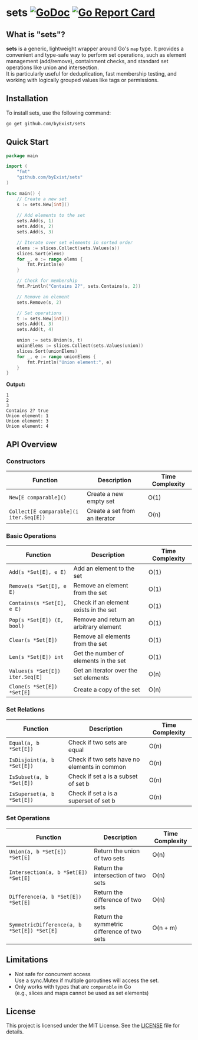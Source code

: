 # sets [![GoDoc](https://pkg.go.dev/badge/github.com/byExist/sets.svg)](https://pkg.go.dev/github.com/byExist/sets) [![Go Report Card](https://goreportcard.com/badge/github.com/byExist/sets)](https://goreportcard.com/report/github.com/byExist/sets)

## What is "sets"?

**sets** is a generic, lightweight wrapper around Go's `map` type.
It provides a convenient and type-safe way to perform set operations, such as element management (add/remove), containment checks, and standard set operations like union and intersection.  
It is particularly useful for deduplication, fast membership testing, and working with logically grouped values like tags or permissions.


## Installation

To install sets, use the following command:

```bash
go get github.com/byExist/sets
```

## Quick Start

```go
package main

import (
	"fmt"
	"github.com/byExist/sets"
)

func main() {
	// Create a new set
	s := sets.New[int]()
	
	// Add elements to the set
	sets.Add(s, 1)
	sets.Add(s, 2)
	sets.Add(s, 3)

	// Iterate over set elements in sorted order
	elems := slices.Collect(sets.Values(s))
	slices.Sort(elems)
	for _, e := range elems {
		fmt.Println(e)
	}

	// Check for membership
	fmt.Println("Contains 2?", sets.Contains(s, 2))

	// Remove an element
	sets.Remove(s, 2)

	// Set operations
	t := sets.New[int]()
	sets.Add(t, 3)
	sets.Add(t, 4)

	union := sets.Union(s, t)
	unionElems := slices.Collect(sets.Values(union))
	slices.Sort(unionElems)
	for _, e := range unionElems {
		fmt.Println("Union element:", e)
	}
}
```

**Output:**
```
1
2
3
Contains 2? true
Union element: 1
Union element: 3
Union element: 4
```

## API Overview

### Constructors

| Function                      | Description                   | Time Complexity |
|-------------------------------|------------------------------|-----------------|
| `New[E comparable]()`          | Create a new empty set        | O(1)            |
| `Collect[E comparable](i iter.Seq[E])` | Create a set from an iterator | O(n)            |

### Basic Operations

| Function                       | Description                       | Time Complexity |
|--------------------------------|---------------------------------|-----------------|
| `Add(s *Set[E], e E)`           | Add an element to the set        | O(1)            |
| `Remove(s *Set[E], e E)`        | Remove an element from the set   | O(1)            |
| `Contains(s *Set[E], e E)`      | Check if an element exists in the set | O(1)        |
| `Pop(s *Set[E]) (E, bool)`      | Remove and return an arbitrary element | O(1)       |
| `Clear(s *Set[E])`              | Remove all elements from the set | O(1)            |
| `Len(s *Set[E]) int`            | Get the number of elements in the set | O(1)        |
| `Values(s *Set[E]) iter.Seq[E]` | Get an iterator over the set elements | O(n)        |
| `Clone(s *Set[E]) *Set[E]`      | Create a copy of the set          | O(n)            |

### Set Relations

| Function                         | Description                          | Time Complexity |
|----------------------------------|------------------------------------|-----------------|
| `Equal(a, b *Set[E])`             | Check if two sets are equal         | O(n)            |
| `IsDisjoint(a, b *Set[E])`        | Check if two sets have no elements in common | O(n)      |
| `IsSubset(a, b *Set[E])`          | Check if set a is a subset of set b | O(n)            |
| `IsSuperset(a, b *Set[E])`        | Check if set a is a superset of set b | O(n)          |

### Set Operations

| Function                             | Description                         | Time Complexity |
|-------------------------------------|-----------------------------------|-----------------|
| `Union(a, b *Set[E]) *Set[E]`       | Return the union of two sets        | O(n)            |
| `Intersection(a, b *Set[E]) *Set[E]`| Return the intersection of two sets | O(n)            |
| `Difference(a, b *Set[E]) *Set[E]`  | Return the difference of two sets  | O(n)            |
| `SymmetricDifference(a, b *Set[E]) *Set[E]` | Return the symmetric difference of two sets | O(n + m) |

## Limitations

- Not safe for concurrent access  
  Use a sync.Mutex if multiple goroutines will access the set.
- Only works with types that are `comparable` in Go  
  (e.g., slices and maps cannot be used as set elements)

## License

This project is licensed under the MIT License. See the [LICENSE](LICENSE) file for details.

